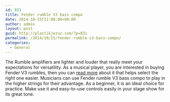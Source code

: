 ```yaml
---
id: 831
title: Fender rumble V3 bass compo
date: 2014-10-15T11:08:00+00:00
author: admin
layout: post
guid: http://plaztikjezuz.com/?p=831
permalink: /2014/10/15/fender-rumble-v3-bass-compo/
categories:
  - General
---
```

The Rumble amplifiers are lighter and louder that really meet your expectations for versatility. As a musical player, you are interested in buying Fender V3 rumbles, then you can [read more](http://www.musiciansfriend.com/fender-v3-rumbles) about it that helps select the right one easier. Musicians can use Fender rumble V3 bass compo to play in the higher strings for their advantage. As a beginner, it is an ideal choice for practice. Make use it and easy-to-use controls easily in your stage show for its great tone.